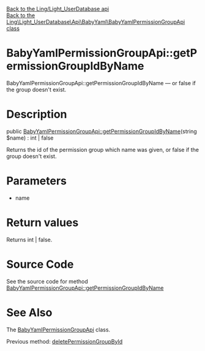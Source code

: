 [Back to the Ling/Light_UserDatabase api](https://github.com/lingtalfi/Light_UserDatabase/blob/master/doc/api/Ling/Light_UserDatabase.md)<br>
[Back to the Ling\Light_UserDatabase\Api\BabyYaml\BabyYamlPermissionGroupApi class](https://github.com/lingtalfi/Light_UserDatabase/blob/master/doc/api/Ling/Light_UserDatabase/Api/BabyYaml/BabyYamlPermissionGroupApi.md)


BabyYamlPermissionGroupApi::getPermissionGroupIdByName
================



BabyYamlPermissionGroupApi::getPermissionGroupIdByName — or false if the group doesn't exist.




Description
================


public [BabyYamlPermissionGroupApi::getPermissionGroupIdByName](https://github.com/lingtalfi/Light_UserDatabase/blob/master/doc/api/Ling/Light_UserDatabase/Api/BabyYaml/BabyYamlPermissionGroupApi/getPermissionGroupIdByName.md)(string $name) : int | false




Returns the id of the permission group which name was given,
or false if the group doesn't exist.




Parameters
================


- name

    


Return values
================

Returns int | false.








Source Code
===========
See the source code for method [BabyYamlPermissionGroupApi::getPermissionGroupIdByName](https://github.com/lingtalfi/Light_UserDatabase/blob/master/Api/BabyYaml/BabyYamlPermissionGroupApi.php#L75-L80)


See Also
================

The [BabyYamlPermissionGroupApi](https://github.com/lingtalfi/Light_UserDatabase/blob/master/doc/api/Ling/Light_UserDatabase/Api/BabyYaml/BabyYamlPermissionGroupApi.md) class.

Previous method: [deletePermissionGroupById](https://github.com/lingtalfi/Light_UserDatabase/blob/master/doc/api/Ling/Light_UserDatabase/Api/BabyYaml/BabyYamlPermissionGroupApi/deletePermissionGroupById.md)<br>

